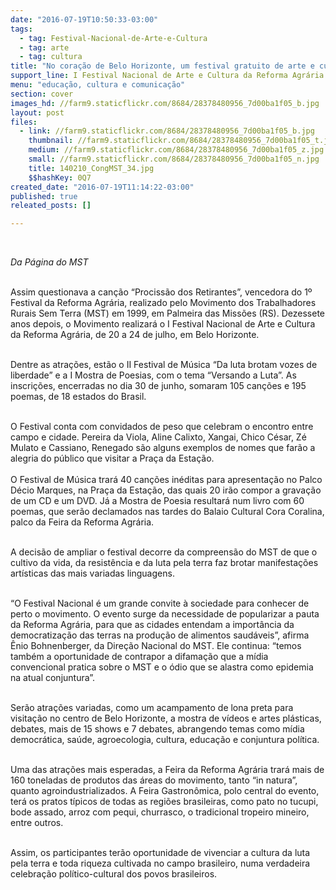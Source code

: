 ```yaml
---
date: "2016-07-19T10:50:33-03:00"
tags:
  - tag: Festival-Nacional-de-Arte-e-Cultura
  - tag: arte
  - tag: cultura
title: "No coração de Belo Horizonte, um festival gratuito de arte e cultura popular"
support_line: I Festival Nacional de Arte e Cultura da Reforma Agrária apresenta à população mineira durante cinco dias atrações culturais de todo Brasil.
menu: "educação, cultura e comunicação"
section: cover
images_hd: //farm9.staticflickr.com/8684/28378480956_7d00ba1f05_b.jpg
layout: post
files:
  - link: //farm9.staticflickr.com/8684/28378480956_7d00ba1f05_b.jpg
    thumbnail: //farm9.staticflickr.com/8684/28378480956_7d00ba1f05_t.jpg
    medium: //farm9.staticflickr.com/8684/28378480956_7d00ba1f05_z.jpg
    small: //farm9.staticflickr.com/8684/28378480956_7d00ba1f05_n.jpg
    title: 140210_CongMST_34.jpg
    $$hashKey: 0Q7
created_date: "2016-07-19T11:14:22-03:00"
published: true
releated_posts: []

---
```

<p>&nbsp;</p>

<p><em>Da P&aacute;gina do MST&nbsp;</em></p>

<p><br />
<span class="s1">Assim questionava a can&ccedil;&atilde;o &ldquo;Prociss&atilde;o dos Retirantes&rdquo;, vencedora do 1&ordm; Festival da Reforma Agr&aacute;ria, realizado pelo Movimento dos Trabalhadores Rurais Sem Terra (MST) em 1999, em Palmeira das Miss&otilde;es (RS). Dezessete anos depois, o Movimento realizar&aacute; o I Festival Nacional de Arte e Cultura da Reforma Agr&aacute;ria, de 20 a 24 de julho, em Belo Horizonte.</span></p>

<p class="p1"><br />
<span class="s1">Dentre as atra&ccedil;&otilde;es, est&atilde;o o II Festival de M&uacute;sica &ldquo;Da luta brotam vozes de liberdade&rdquo; e a I Mostra de Poesias, com o tema &ldquo;Versando a Luta&rdquo;. As inscri&ccedil;&otilde;es, encerradas no dia 30 de junho, somaram 105 can&ccedil;&otilde;es e 195 poemas, de 18 estados do Brasil.</span></p>

<p class="p1"><br />
<span class="s1">O Festival conta com convidados de peso que celebram o encontro entre campo e cidade. Pereira da Viola, Aline Calixto, Xangai, Chico C&eacute;sar, Z&eacute; Mulato e Cassiano, Renegado s&atilde;o alguns exemplos de nomes que far&atilde;o a alegria do p&uacute;blico que visitar a Pra&ccedil;a da Esta&ccedil;&atilde;o.<br />
<br />
O Festival de M&uacute;sica trar&aacute; 40 can&ccedil;&otilde;es in&eacute;ditas para apresenta&ccedil;&atilde;o no Palco D&eacute;cio Marques, na Pra&ccedil;a da Esta&ccedil;&atilde;o, das quais 20 ir&atilde;o compor a grava&ccedil;&atilde;o de um CD e um DVD. J&aacute; a Mostra de Poesia resultar&aacute; num livro com 60 poemas, que ser&atilde;o declamados nas tardes do Balaio Cultural Cora Coralina, palco da Feira da Reforma Agr&aacute;ria.</span></p>

<p class="p1"><br />
<span class="s1">A decis&atilde;o de ampliar o festival decorre da compreens&atilde;o do MST de que o cultivo da vida, da resist&ecirc;ncia e da luta pela terra faz brotar manifesta&ccedil;&otilde;es art&iacute;sticas das mais variadas linguagens.</span></p>

<p class="p1"><br />
<span class="s1">&ldquo;O Festival Nacional &eacute; um grande convite &agrave; sociedade para conhecer de perto o movimento. O evento surge da necessidade de popularizar a pauta da Reforma Agr&aacute;ria, para que as cidades entendam a import&acirc;ncia da democratiza&ccedil;&atilde;o das terras na produ&ccedil;&atilde;o de alimentos saud&aacute;veis&rdquo;, afirma &Ecirc;nio Bohnenberger, da Dire&ccedil;&atilde;o Nacional do MST. Ele continua: &ldquo;temos tamb&eacute;m a oportunidade de contrapor a difama&ccedil;&atilde;o que a m&iacute;dia convencional pratica sobre o MST e o &oacute;dio que se alastra como epidemia na atual conjuntura&rdquo;.</span></p>

<p class="p1"><br />
<span class="s1">Ser&atilde;o atra&ccedil;&otilde;es variadas, como um acampamento de lona preta para visita&ccedil;&atilde;o no centro de Belo Horizonte, a mostra de v&iacute;deos e artes pl&aacute;sticas, debates, mais de 15 shows e 7 debates, abrangendo temas como m&iacute;dia democr&aacute;tica, sa&uacute;de, agroecologia, cultura, educa&ccedil;&atilde;o e conjuntura pol&iacute;tica.</span></p>

<p class="p1"><br />
<span class="s1">Uma das atra&ccedil;&otilde;es mais esperadas, a Feira da Reforma Agr&aacute;ria trar&aacute; mais de 160 toneladas de produtos das &aacute;reas do movimento, tanto &ldquo;in natura&rdquo;, quanto agroindustrializados. A Feira Gastron&ocirc;mica, polo central do evento, ter&aacute; os pratos t&iacute;picos de todas as regi&otilde;es brasileiras, como pato no tucupi, bode assado, arroz com pequi, churrasco, o tradicional tropeiro mineiro, entre outros.</span></p>

<p class="p1"><br />
<span class="s1">Assim, os participantes ter&atilde;o oportunidade de vivenciar a cultura da luta pela terra e toda riqueza cultivada no campo brasileiro, numa verdadeira celebra&ccedil;&atilde;o pol&iacute;tico-cultural dos povos brasileiros.&nbsp;</span></p>

<p class="p1"><span class="s1">&nbsp;</span></p>
